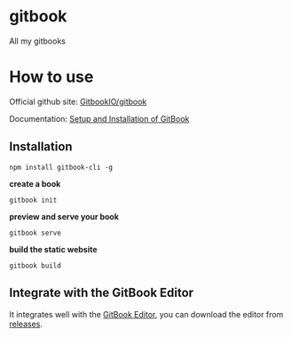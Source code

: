 # gitbook

All my gitbooks

# How to use

Official github site: [GitbookIO/gitbook](https://github.com/GitbookIO/gitbook)

Documentation: [Setup and Installation of GitBook](https://github.com/GitbookIO/gitbook/blob/master/docs/setup.md)

## Installation

```
npm install gitbook-cli -g
```

**create a book**

```
gitbook init
```

**preview and serve your book**

```
gitbook serve
```

**build the static website**

```
gitbook build
```

## Integrate with the GitBook Editor

It integrates well with the [GitBook Editor](https://github.com/GitbookIO/editor-legacy), you can download the editor from [releases](https://github.com/GitbookIO/editor-legacy/releases). 

